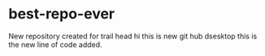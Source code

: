 # best-repo-ever
New repository created for trail head
hi this is new git hub dsesktop
this is the new line of code added.